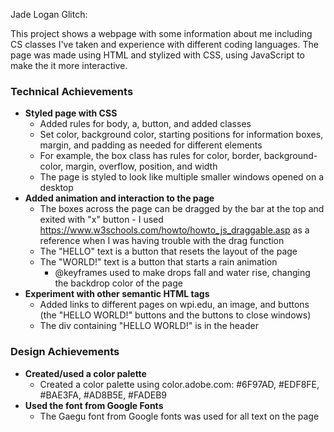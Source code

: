 Jade Logan
Glitch: 

This project shows a webpage with some information about me including CS classes I've taken and experience with different coding languages. The page was made using HTML and stylized with CSS, using JavaScript to make the it more interactive.

### Technical Achievements
- **Styled page with CSS**
    - Added rules for body, a, button, and added classes
    - Set color, background color, starting positions for information boxes, margin, and padding as needed for different elements
    - For example, the box class has rules for color, border, background-color, margin, overflow, position, and width
    - The page is styled to look like multiple smaller windows opened on a desktop
- **Added animation and interaction to the page**
    - The boxes across the page can be dragged by the bar at the top and exited with "x" button - I used https://www.w3schools.com/howto/howto_js_draggable.asp as a reference when I was having trouble with the drag function
    - The "HELLO" text is a button that resets the layout of the page
    - The "WORLD!" text is a button that starts a rain animation 
        - @keyframes used to make drops fall and water rise, changing the backdrop color of the page
- **Experiment with other semantic HTML tags**
    - Added links to different pages on wpi.edu, an image, and buttons (the "HELLO WORLD!" buttons and the buttons to close windows)
    - The div containing "HELLO WORLD!" is in the header

### Design Achievements
- **Created/used a color palette**
    - Created a color palette using color.adobe.com: #6F97AD, #EDF8FE, #BAE3FA, #AD8B5E, #FADEB9
- **Used the font from Google Fonts**
    - The Gaegu font from Google fonts was used for all text on the page